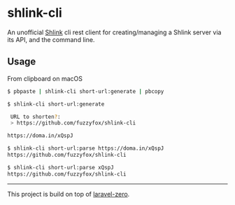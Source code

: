 # shlink-cli

An unofficial [Shlink](https://shlink.io/) cli rest client for creating/managing
a Shlink server via its API, and the command line.

## Usage

From clipboard on macOS

```sh
$ pbpaste | shlink-cli short-url:generate | pbcopy

$ shlink-cli short-url:generate   

 URL to shorten?:
 > https://github.com/fuzzyfox/shlink-cli 

https://doma.in/xQspJ

$ shlink-cli short-url:parse https://doma.in/xQspJ
https://github.com/fuzzyfox/shlink-cli

$ shlink-cli short-url:parse xQspJ
https://github.com/fuzzyfox/shlink-cli
```

---
This project is build on top of [laravel-zero](https://github.com/laravel-zero/laravel-zero).
